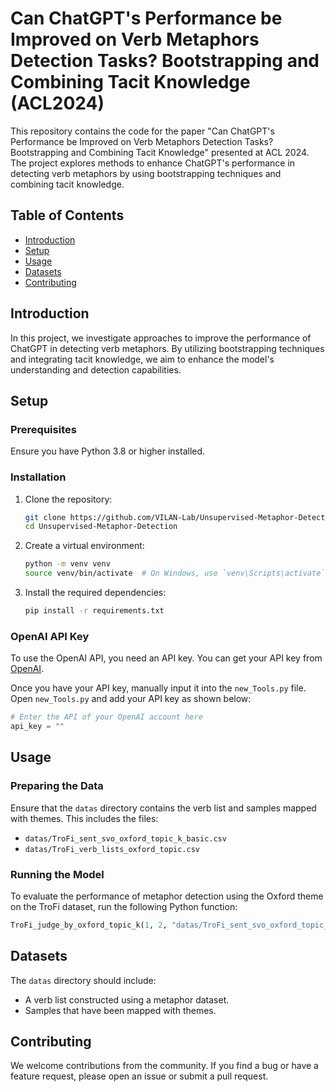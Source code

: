 # Can ChatGPT's Performance be Improved on Verb Metaphors Detection Tasks? Bootstrapping and Combining Tacit Knowledge (ACL2024)

This repository contains the code for the paper "Can ChatGPT's Performance be Improved on Verb Metaphors Detection Tasks? Bootstrapping and Combining Tacit Knowledge" presented at ACL 2024. The project explores methods to enhance ChatGPT's performance in detecting verb metaphors by using bootstrapping techniques and combining tacit knowledge.

## Table of Contents

- [Introduction](#introduction)
- [Setup](#setup)
- [Usage](#usage)
- [Datasets](#datasets)
- [Contributing](#contributing)

## Introduction

In this project, we investigate approaches to improve the performance of ChatGPT in detecting verb metaphors. By utilizing bootstrapping techniques and integrating tacit knowledge, we aim to enhance the model's understanding and detection capabilities.

## Setup

### Prerequisites

Ensure you have Python 3.8 or higher installed.

### Installation

1. Clone the repository:

   ```bash
   git clone https://github.com/VILAN-Lab/Unsupervised-Metaphor-Detection.git
   cd Unsupervised-Metaphor-Detection
   ```

2. Create a virtual environment:

   ```bash
   python -m venv venv
   source venv/bin/activate  # On Windows, use `venv\Scripts\activate`
   ```

3. Install the required dependencies:

   ```bash
   pip install -r requirements.txt
   ```

### OpenAI API Key

To use the OpenAI API, you need an API key. You can get your API key from [OpenAI](https://platform.openai.com/account/api-keys).

Once you have your API key, manually input it into the `new_Tools.py` file. Open `new_Tools.py` and add your API key as shown below:

```python
# Enter the API of your OpenAI account here
api_key = ""
```

## Usage

### Preparing the Data

Ensure that the `datas` directory contains the verb list and samples mapped with themes. This includes the files:

- `datas/TroFi_sent_svo_oxford_topic_k_basic.csv`
- `datas/TroFi_verb_lists_oxford_topic.csv`

### Running the Model

To evaluate the performance of metaphor detection using the Oxford theme on the TroFi dataset, run the following Python function:

```python
TroFi_judge_by_oxford_topic_k(1, 2, "datas/TroFi_sent_svo_oxford_topic_k_basic.csv", "datas/TroFi_verb_lists_oxford_topic.csv")
```

## Datasets

The `datas` directory should include:

- A verb list constructed using a metaphor dataset.
- Samples that have been mapped with themes.

## Contributing

We welcome contributions from the community. If you find a bug or have a feature request, please open an issue or submit a pull request.

